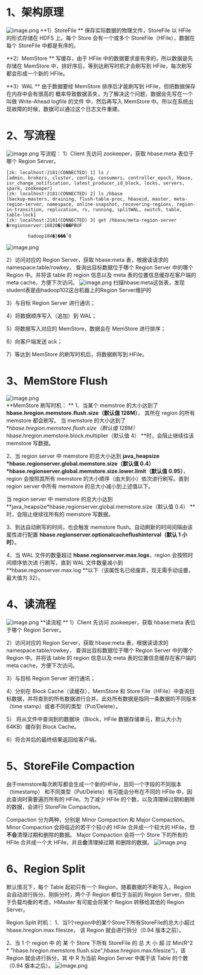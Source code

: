 # 1、架构原理
![image.png](https://cdn.nlark.com/yuque/0/2022/png/25452040/1649765666046-fa2b9bc8-792d-4a3b-a3fd-7b58fd57c2d7.png#clientId=u0a08b26d-cf7c-4&crop=0&crop=0&crop=1&crop=1&from=paste&height=461&id=ud74a502f&margin=%5Bobject%20Object%5D&name=image.png&originHeight=461&originWidth=957&originalType=binary&ratio=1&rotation=0&showTitle=false&size=298242&status=done&style=none&taskId=uc2999ec5-2cd9-4189-9671-6190fc0fd2c&title=&width=957)
**1）StoreFile **
保存实际数据的物理文件，StoreFile 以 HFile 的形式存储在 HDFS 上。每个 Store 会有一个或多个 StoreFile（HFile），数据在每个 StoreFile 中都是有序的。 

**2）MemStore **
写缓存，由于 HFile 中的数据要求是有序的，所以数据是先存储在 MemStore 中，排好序后，等到达刷写时机才会刷写到 HFile，每次刷写都会形成一个新的 HFile。

**3）WAL **
由于数据要经 MemStore 排序后才能刷写到 HFile，但把数据保存在内存中会有很高的 概率导致数据丢失，为了解决这个问题，数据会先写在一个叫做 Write-Ahead logfile 的文件 中，然后再写入 MemStore 中。所以在系统出现故障的时候，数据可以通过这个日志文件重建。

# 2、写流程
![image.png](https://cdn.nlark.com/yuque/0/2022/png/25452040/1649765983537-01f92d16-5171-454a-b0b9-23cce07bda2b.png#clientId=u0a08b26d-cf7c-4&crop=0&crop=0&crop=1&crop=1&from=paste&height=472&id=u7379b4bb&margin=%5Bobject%20Object%5D&name=image.png&originHeight=472&originWidth=956&originalType=binary&ratio=1&rotation=0&showTitle=false&size=248236&status=done&style=none&taskId=u90f2b004-cceb-4acc-a5c5-90dc6d32a93&title=&width=956)
写流程： 
1）Client 先访问 zookeeper，获取 hbase:meta 表位于哪个 Region Server。 
```shell
[zk: localhost:2181(CONNECTED) 1] ls /
[admin, brokers, cluster, config, consumers, controller_epoch, hbase, isr_change_notification, latest_producer_id_block, locks, servers, spark, zookeeper]
[zk: localhost:2181(CONNECTED) 2] ls /hbase
[backup-masters, draining, flush-table-proc, hbaseid, master, meta-region-server, namespace, online-snapshot, recovering-regions, region-in-transition, replication, rs, running, splitWAL, switch, table, table-lock]
[zk: localhost:2181(CONNECTED) 3] get /hbase/meta-region-server
�regionserver:16020�}6��PBUF

        hadoop104�}���ˁ0
```
![image.png](https://cdn.nlark.com/yuque/0/2022/png/25452040/1649833360415-062d67e3-e1ce-4a3e-9c30-86f3d1e40a37.png#clientId=u6889a29a-5fa5-4&crop=0&crop=0&crop=1&crop=1&from=paste&height=203&id=u569ed608&margin=%5Bobject%20Object%5D&name=image.png&originHeight=283&originWidth=863&originalType=binary&ratio=1&rotation=0&showTitle=false&size=49087&status=done&style=none&taskId=uf705c4bc-6960-4d83-b24d-0144c3ee450&title=&width=618)

2）访问对应的 Region Server，获取 hbase:meta 表，根据读请求的 namespace:table/rowkey， 查询出目标数据位于哪个 Region Server 中的哪个 Region 中。并将该 table 的 region 信息以及 meta 表的位置信息缓存在客户端的 meta cache，方便下次访问。 
![image.png](https://cdn.nlark.com/yuque/0/2022/png/25452040/1649833629399-ba8a4804-a9f4-4507-81b4-8c98923a780c.png#clientId=u6889a29a-5fa5-4&crop=0&crop=0&crop=1&crop=1&from=paste&height=196&id=u0cb7c7f2&margin=%5Bobject%20Object%5D&name=image.png&originHeight=196&originWidth=833&originalType=binary&ratio=1&rotation=0&showTitle=false&size=207398&status=done&style=none&taskId=u9bb408f3-9add-4bba-ad2a-d9a1cda1cdb&title=&width=833)
扫描hbase:meta这张表，发现student表是由hadoop102这台机器上的Region Server维护的

3）与目标 Region Server 进行通讯； 

4）将数据顺序写入（追加）到 WAL； 

5）将数据写入对应的 MemStore，数据会在 MemStore 进行排序； 

6）向客户端发送 ack； 

7）等达到 MemStore 的刷写时机后，将数据刷写到 HFile。

# 3、MemStore Flush
![image.png](https://cdn.nlark.com/yuque/0/2022/png/25452040/1649766087232-1f6c5670-209a-4202-b15b-ee3de2b0aded.png#clientId=u0a08b26d-cf7c-4&crop=0&crop=0&crop=1&crop=1&from=paste&height=439&id=u0f0894e8&margin=%5Bobject%20Object%5D&name=image.png&originHeight=439&originWidth=645&originalType=binary&ratio=1&rotation=0&showTitle=false&size=129392&status=done&style=none&taskId=u86a98e9f-2df7-4c7f-adda-3d8c6b2d211&title=&width=645)   
**MemStore 刷写时机： **
1、当某个 memstroe 的大小达到了 **hbase.hregion.memstore.flush.size（默认值 128M）**，
其所在 region 的所有 memstore 都会刷写。 
当 memstore 的大小达到了 
**hbase.hregion.memstore.flush.size（默认值 128M）* hbase.hregion.memstore.block.multiplier（默认值 4） **时，会阻止继续往该 memstore 写数据。 

2、当 region server 中 memstore 的总大小达到 
**java_heapsize *hbase.regionserver.global.memstore.size（默认值 0.4）*hbase.regionserver.global.memstore.size.lower.limit（默认值 0.95）**， 
region 会按照其所有 memstore 的大小顺序（由大到小）依次进行刷写。直到 region server 中所有 memstore 的总大小减小到上述值以下。 

当 region server 中 memstore 的总大小达到 
**java_heapsize*hbase.regionserver.global.memstore.size（默认值 0.4） **
时，会阻止继续往所有的 memstore 写数据。 

3、到达自动刷写的时间，也会触发 memstore flush。自动刷新的时间间隔由该属性进行配置 **hbase.regionserver.optionalcacheflushinterval（默认 1 小时）**。

4、当 WAL 文件的数量超过 **hbase.regionserver.max.logs**，region 会按照时间顺序依次进 行刷写，直到 WAL 文件数量减小到 **hbase.regionserver.max.log **以下（该属性名已经废弃，现无需手动设置，最大值为 32）。

# 4、读流程
![image.png](https://cdn.nlark.com/yuque/0/2022/png/25452040/1649768302818-9d3401a4-9bc7-43ae-872d-3c34d4e60c34.png#clientId=u0a08b26d-cf7c-4&crop=0&crop=0&crop=1&crop=1&from=paste&height=461&id=u005da675&margin=%5Bobject%20Object%5D&name=image.png&originHeight=461&originWidth=955&originalType=binary&ratio=1&rotation=0&showTitle=false&size=215961&status=done&style=none&taskId=u4a210d9f-2ced-4f18-908b-68291530c81&title=&width=955)
**读流程 **
1）Client 先访问 zookeeper，获取 hbase:meta 表位于哪个 Region Server。 

2）访问对应的 Region Server，获取 hbase:meta 表，根据读请求的 namespace:table/rowkey， 查询出目标数据位于哪个 Region Server 中的哪个 Region 中。并将该 table 的 region 信息以及 meta 表的位置信息缓存在客户端的 meta cache，方便下次访问。 

3）与目标 Region Server 进行通讯； 

4）分别在 Block Cache（读缓存），MemStore 和 Store File（HFile）中查询目标数据，并将查到的所有数据进行合并。此处所有数据是指同一条数据的不同版本（time stamp）或者不同的类型（Put/Delete）。 

5） 将从文件中查询到的数据块（Block，HFile 数据存储单元，默认大小为 64KB）缓存到 
Block Cache。 

6）将合并后的最终结果返回给客户端。

# 5、StoreFile Compaction 
由于memstore每次刷写都会生成一个新的HFile，且同一个字段的不同版本（timestamp） 和不同类型（Put/Delete）有可能会分布在不同的 HFile 中，因此查询时需要遍历所有的 HFile。为了减少 HFile 的个数，以及清理掉过期和删除的数据，会进行 StoreFile Compaction。 

Compaction 分为两种，分别是 Minor Compaction 和 Major Compaction。Minor Compaction 会将临近的若干个较小的 HFile 合并成一个较大的 HFile，但**不会**清理过期和删除的数据。 
Major Compaction 会将一个 Store 下的所有的 HFile 合并成一个大 HFile，并且**会**清理掉过期 
和删除的数据。 
![image.png](https://cdn.nlark.com/yuque/0/2022/png/25452040/1649769906795-1acd2ab2-1002-4ee0-91b4-18670378b55c.png#clientId=u0a08b26d-cf7c-4&crop=0&crop=0&crop=1&crop=1&from=paste&height=488&id=u4fa04373&margin=%5Bobject%20Object%5D&name=image.png&originHeight=488&originWidth=949&originalType=binary&ratio=1&rotation=0&showTitle=false&size=203571&status=done&style=none&taskId=uec985e30-988e-4909-9f4a-fdd9352ae65&title=&width=949)

# 6、Region Split 
默认情况下，每个 Table 起初只有一个 Region，随着数据的不断写入，Region 会自动进行拆分。刚拆分时，两个子 Region 都位于当前的 Region Server，但处于负载均衡的考虑，HMaster 有可能会将某个 Region 转移给其他的 Region Server。 

Region Split 时机： 
1、当1个region中的某个Store下所有StoreFile的总大小超过hbase.hregion.max.filesize， 该 Region 就会进行拆分（0.94 版本之前）。 

2、当 1 个 region 中 的 某 个 Store 下所有 StoreFile 的 总 大 小 超 过 Min(R^2 * "hbase.hregion.memstore.flush.size",hbase.hregion.max.filesize")，该 Region 就会进行拆分，其 
中 R 为当前 Region Server 中属于该 Table 的个数（0.94 版本之后）。
![image.png](https://cdn.nlark.com/yuque/0/2022/png/25452040/1649770070047-d1ae27aa-9b02-40a0-a9d4-84adb7865940.png#clientId=u0a08b26d-cf7c-4&crop=0&crop=0&crop=1&crop=1&from=paste&height=438&id=u945894e0&margin=%5Bobject%20Object%5D&name=image.png&originHeight=438&originWidth=935&originalType=binary&ratio=1&rotation=0&showTitle=false&size=253216&status=done&style=none&taskId=u4f37a973-e6cb-493f-be3e-7b29488cf65&title=&width=935)

